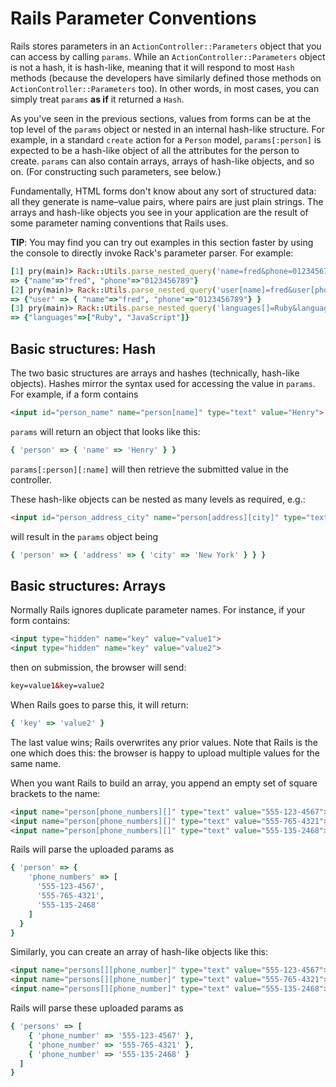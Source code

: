 # Rails Parameter Conventions

Rails stores parameters in an `ActionController::Parameters` object that you can
access by calling `params`. While an `ActionController::Parameters` object is
not a hash, it is hash-like, meaning that it will respond to most `Hash` methods
(because the developers have similarly defined those methods on
`ActionController::Parameters` too). In other words, in most cases, you can
simply treat `params` **as if** it returned a `Hash`.

As you've seen in the previous sections, values from forms can be at the top
level of the `params` object or nested in an internal hash-like structure. For
example, in a standard `create` action for a `Person` model, `params[:person]`
is expected to be a hash-like object of all the attributes for the person to
create. `params` can also contain arrays, arrays of hash-like objects, and so
on. (For constructing such parameters, see below.)

Fundamentally, HTML forms don't know about any sort of structured data: all they
generate is name–value pairs, where pairs are just plain strings. The arrays and
hash-like objects you see in your application are the result of some parameter
naming conventions that Rails uses.

**TIP**: You may find you can try out examples in this section faster by using
the console to directly invoke Rack's parameter parser. For example:

```ruby
[1] pry(main)> Rack::Utils.parse_nested_query('name=fred&phone=0123456789')
=> {"name"=>"fred", "phone"=>"0123456789"}
[2] pry(main)> Rack::Utils.parse_nested_query('user[name]=fred&user[phone]=0123456789')
=> {"user" => { "name"=>"fred", "phone"=>"0123456789"} }
[3] pry(main)> Rack::Utils.parse_nested_query('languages[]=Ruby&languages[]=JavaScript')
=> {"languages"=>["Ruby", "JavaScript"]}
```

## Basic structures: Hash

The two basic structures are arrays and hashes (technically, hash-like objects).
Hashes mirror the syntax used for accessing the value in `params`. For example,
if a form contains

```html
<input id="person_name" name="person[name]" type="text" value="Henry">
```

`params` will return an object that looks like this:

```ruby
{ 'person' => { 'name' => 'Henry' } }
```

`params[:person][:name]` will then retrieve the submitted value in the
controller.

These hash-like objects can be nested as many levels as required, e.g.:

```html
<input id="person_address_city" name="person[address][city]" type="text" value="New York">
```

will result in the `params` object being

```ruby
{ 'person' => { 'address' => { 'city' => 'New York' } } }
```

## Basic structures: Arrays

Normally Rails ignores duplicate parameter names. For instance, if your form
contains:

```html
<input type="hidden" name="key" value="value1">
<input type="hidden" name="key" value="value2">
```

then on submission, the browser will send:

```html
key=value1&key=value2
```

When Rails goes to parse this, it will return:

```ruby
{ 'key' => 'value2' }
```

The last value wins; Rails overwrites any prior values. Note that Rails is the
one which does this: the browser is happy to upload multiple values for the same
name.

When you want Rails to build an array, you append an empty set of square
brackets to the name:

```html
<input name="person[phone_numbers][]" type="text" value="555-123-4567">
<input name="person[phone_numbers][]" type="text" value="555-765-4321">
<input name="person[phone_numbers][]" type="text" value="555-135-2468">
```

Rails will parse the uploaded params as

```ruby
{ 'person' => {
    'phone_numbers' => [
      '555-123-4567',
      '555-765-4321',
      '555-135-2468'
    ]
  }
}
```

Similarly, you can create an array of hash-like objects like this:

```html
<input name="persons[][phone_number]" type="text" value="555-123-4567">
<input name="persons[][phone_number]" type="text" value="555-765-4321">
<input name="persons[][phone_number]" type="text" value="555-135-2468">
```

Rails will parse these uploaded params as

```ruby
{ 'persons' => [
    { 'phone_number' => '555-123-4567' },
    { 'phone_number' => '555-765-4321' },
    { 'phone_number' => '555-135-2468' }
  ]
}
```
